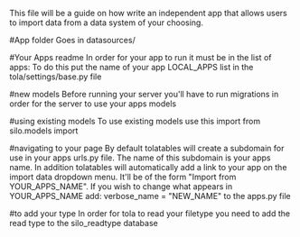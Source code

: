 This file will be a guide on how write an independent app that allows users
to import data from a data system of your choosing.

#App folder
Goes in datasources/

#Your Apps readme
In order for your app to run it must be in the list of apps:
To do this put the name of your app LOCAL_APPS list in the tola/settings/base.py file

#new models
Before running your server you'll have to run migrations in order for the server to use your apps
models

#using existing models
To use existing models use this import
from silo.models import <Model name here>

#navigating to your page
By default tolatables will create a subdomain for use in your apps urls.py file. The name of this
subdomain is your apps name.
In addition tolatables will automatically add a link to your app on the import data dropdown menu.
It'll be of the form "Import from YOUR_APPS_NAME". If you wish to change what appears in
YOUR_APPS_NAME add:
  verbose_name = "NEW_NAME"
to the apps.py file

#to add your type
In order for tola to read your filetype you need to add the read type to the silo_readtype database
